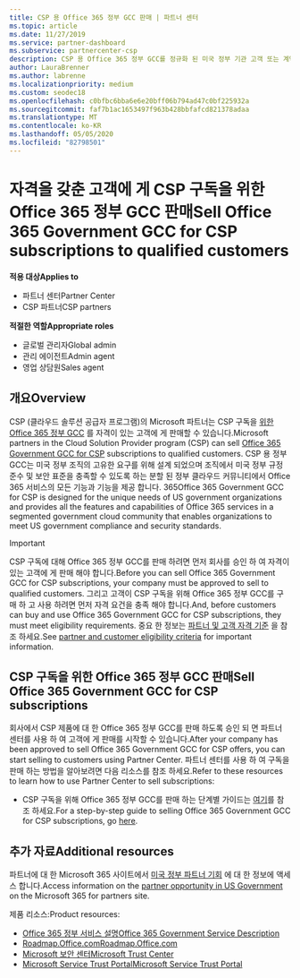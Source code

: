 ```yaml
---
title: CSP 용 Office 365 정부 GCC 판매 | 파트너 센터
ms.topic: article
ms.date: 11/27/2019
ms.service: partner-dashboard
ms.subservice: partnercenter-csp
description: CSP 용 Office 365 정부 GCC를 정규화 된 미국 정부 기관 고객 또는 계약자에 게 판매 하는 데 필요한 단계 및 요구 사항을 알아봅니다.
author: LauraBrenner
ms.author: labrenne
ms.localizationpriority: medium
ms.custom: seodec18
ms.openlocfilehash: c0bfbc6bba6e6e20bff06b794ad47c0bf225932a
ms.sourcegitcommit: faf7b1ac1653497f963b428bbfafcd821378adaa
ms.translationtype: MT
ms.contentlocale: ko-KR
ms.lasthandoff: 05/05/2020
ms.locfileid: "82798501"
---
```

# <a name="sell-office-365-government-gcc-for-csp-subscriptions-to-qualified-customers"></a><span data-ttu-id="e203f-103">자격을 갖춘 고객에 게 CSP 구독을 위한 Office 365 정부 GCC 판매</span><span class="sxs-lookup"><span data-stu-id="e203f-103">Sell Office 365 Government GCC for CSP subscriptions to qualified customers</span></span>

<span data-ttu-id="e203f-104">**적용 대상**</span><span class="sxs-lookup"><span data-stu-id="e203f-104">**Applies to**</span></span>

-  <span data-ttu-id="e203f-105">파트너 센터</span><span class="sxs-lookup"><span data-stu-id="e203f-105">Partner Center</span></span>
-  <span data-ttu-id="e203f-106">CSP 파트너</span><span class="sxs-lookup"><span data-stu-id="e203f-106">CSP partners</span></span>

<span data-ttu-id="e203f-107">**적절한 역할**</span><span class="sxs-lookup"><span data-stu-id="e203f-107">**Appropriate roles**</span></span>

- <span data-ttu-id="e203f-108">글로벌 관리자</span><span class="sxs-lookup"><span data-stu-id="e203f-108">Global admin</span></span>
- <span data-ttu-id="e203f-109">관리 에이전트</span><span class="sxs-lookup"><span data-stu-id="e203f-109">Admin agent</span></span>
- <span data-ttu-id="e203f-110">영업 상담원</span><span class="sxs-lookup"><span data-stu-id="e203f-110">Sales agent</span></span>

## <a name="overview"></a><span data-ttu-id="e203f-111">개요</span><span class="sxs-lookup"><span data-stu-id="e203f-111">Overview</span></span>

<span data-ttu-id="e203f-112">CSP (클라우드 솔루션 공급자 프로그램)의 Microsoft 파트너는 CSP 구독을 [위한 Office 365 정부 GCC](https://www.microsoft.com/microsoft-365/partners/governmentforCSP) 를 자격이 있는 고객에 게 판매할 수 있습니다.</span><span class="sxs-lookup"><span data-stu-id="e203f-112">Microsoft partners in the Cloud Solution Provider program (CSP) can sell [Office 365 Government GCC for CSP](https://www.microsoft.com/microsoft-365/partners/governmentforCSP) subscriptions to qualified customers.</span></span> <span data-ttu-id="e203f-113">CSP 용 정부 GCC는 미국 정부 조직의 고유한 요구를 위해 설계 되었으며 조직에서 미국 정부 규정 준수 및 보안 표준을 충족할 수 있도록 하는 분할 된 정부 클라우드 커뮤니티에서 Office 365 서비스의 모든 기능과 기능을 제공 합니다. 365</span><span class="sxs-lookup"><span data-stu-id="e203f-113">Office 365 Government GCC for CSP is designed for the unique needs of US government organizations and provides all the features and capabilities of Office 365 services in a segmented government cloud community that enables organizations to meet US government compliance and security standards.</span></span> 

>[!IMPORTANT] 
><span data-ttu-id="e203f-114">CSP 구독에 대해 Office 365 정부 GCC를 판매 하려면 먼저 회사를 승인 하 여 자격이 있는 고객에 게 판매 해야 합니다.</span><span class="sxs-lookup"><span data-stu-id="e203f-114">Before you can sell Office 365 Government GCC for CSP subscriptions, your company must be approved to sell to qualified customers.</span></span> <span data-ttu-id="e203f-115">그리고 고객이 CSP 구독을 위해 Office 365 정부 GCC를 구매 하 고 사용 하려면 먼저 자격 요건을 충족 해야 합니다.</span><span class="sxs-lookup"><span data-stu-id="e203f-115">And, before customers can buy and use Office 365 Government GCC for CSP subscriptions, they must meet eligibility requirements.</span></span> <span data-ttu-id="e203f-116">중요 한 정보는 [파트너 및 고객 자격 기준](csp-gcc-validate.md) 을 참조 하세요.</span><span class="sxs-lookup"><span data-stu-id="e203f-116">See [partner and customer eligibility criteria](csp-gcc-validate.md) for important information.</span></span>


## <a name="sell-office-365-government-gcc-for-csp-subscriptions"></a><span data-ttu-id="e203f-117">CSP 구독을 위한 Office 365 정부 GCC 판매</span><span class="sxs-lookup"><span data-stu-id="e203f-117">Sell Office 365 Government GCC for CSP subscriptions</span></span>

<span data-ttu-id="e203f-118">회사에서 CSP 제품에 대 한 Office 365 정부 GCC를 판매 하도록 승인 되 면 파트너 센터를 사용 하 여 고객에 게 판매를 시작할 수 있습니다.</span><span class="sxs-lookup"><span data-stu-id="e203f-118">After your company has been approved to sell Office 365 Government GCC for CSP offers, you can start selling to customers using Partner Center.</span></span> <span data-ttu-id="e203f-119">파트너 센터를 사용 하 여 구독을 판매 하는 방법을 알아보려면 다음 리소스를 참조 하세요.</span><span class="sxs-lookup"><span data-stu-id="e203f-119">Refer to these resources to learn how to use Partner Center to sell subscriptions:</span></span> 

-   <span data-ttu-id="e203f-120">CSP 구독을 위해 Office 365 정부 GCC를 판매 하는 단계별 가이드는 [여기](https://go.microsoft.com/fwlink/?linkid=2007323)를 참조 하세요.</span><span class="sxs-lookup"><span data-stu-id="e203f-120">For a step-by-step guide to selling Office 365 Government GCC for CSP subscriptions, go [here](https://go.microsoft.com/fwlink/?linkid=2007323).</span></span>  


## <a name="additional-resources"></a><span data-ttu-id="e203f-121">추가 자료</span><span class="sxs-lookup"><span data-stu-id="e203f-121">Additional resources</span></span>

<span data-ttu-id="e203f-122">파트너에 대 한 Microsoft 365 사이트에서 [미국 정부 파트너 기회](https://www.microsoft.com/microsoft-365/partners/governmentforCSP) 에 대 한 정보에 액세스 합니다.</span><span class="sxs-lookup"><span data-stu-id="e203f-122">Access information on the [partner opportunity in US Government](https://www.microsoft.com/microsoft-365/partners/governmentforCSP) on the Microsoft 365 for partners site.</span></span>

<span data-ttu-id="e203f-123">제품 리소스:</span><span class="sxs-lookup"><span data-stu-id="e203f-123">Product resources:</span></span>

- [<span data-ttu-id="e203f-124">Office 365 정부 서비스 설명</span><span class="sxs-lookup"><span data-stu-id="e203f-124">Office 365 Government Service Description</span></span>](https://technet.microsoft.com/library/mt774581.aspx)
- [<span data-ttu-id="e203f-125">Roadmap.Office.com</span><span class="sxs-lookup"><span data-stu-id="e203f-125">Roadmap.Office.com</span></span>](https://products.office.com/business/office-365-roadmap)
- [<span data-ttu-id="e203f-126">Microsoft 보안 센터</span><span class="sxs-lookup"><span data-stu-id="e203f-126">Microsoft Trust Center</span></span>](https://www.microsoft.com/TrustCenter/)
- [<span data-ttu-id="e203f-127">Microsoft Service Trust Portal</span><span class="sxs-lookup"><span data-stu-id="e203f-127">Microsoft Service Trust Portal</span></span>](https://aka.ms/STP)

